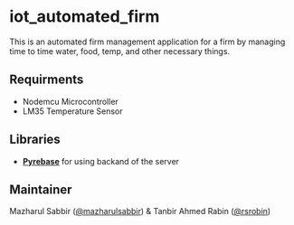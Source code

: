 # iot_automated_firm
This is an automated firm management application for a firm by managing time to time water, food, temp, and other necessary things.

## Requirments
* Nodemcu Microcontroller
* LM35 Temperature Sensor

## Libraries 

* [**Pyrebase**](https://github.com/nhorvath/Pyrebase4) for using backand of the server

## Maintainer

Mazharul Sabbir ([@mazharulsabbir](https://github.com/mazharulsabbir)) & Tanbir Ahmed Rabin ([@rsrobin](https://github.com/RsRobin77))
